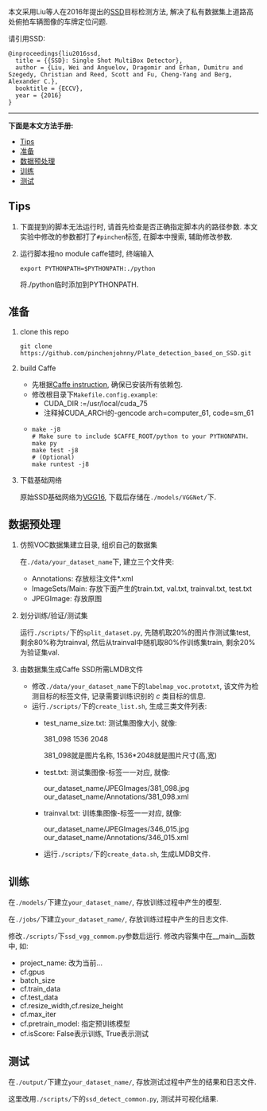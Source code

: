本文采用Liu等人在2016年提出的[SSD](https://arxiv.org/pdf/1512.02325.pdf)目标检测方法, 解决了私有数据集上道路高处俯拍车辆图像的车牌定位问题.

请引用SSD:

```
@inproceedings{liu2016ssd,
  title = {{SSD}: Single Shot MultiBox Detector},
  author = {Liu, Wei and Anguelov, Dragomir and Erhan, Dumitru and Szegedy, Christian and Reed, Scott and Fu, Cheng-Yang and Berg, Alexander C.},
  booktitle = {ECCV},
  year = {2016}
}
```

---

**下面是本文方法手册:**

- [Tips](#tips)
- [准备](#%E5%87%86%E5%A4%87)
- [数据预处理](#%E6%95%B0%E6%8D%AE%E9%A2%84%E5%A4%84%E7%90%86)
- [训练](#%E8%AE%AD%E7%BB%83)
- [测试](#%E6%B5%8B%E8%AF%95)

## Tips

1. 下面提到的脚本无法运行时, 请首先检查是否正确指定脚本内的路径参数. 本文实验中修改的参数都打了`#pinchen`标签, 在脚本中搜索, 辅助修改参数.

2. 运行脚本报no module caffe错时, 终端输入
   ```
   export PYTHONPATH=$PYTHONPATH:./python
   ```

   将./python临时添加到PYTHONPATH.

## 准备

1. clone this repo

   ```
   git clone https://github.com/pinchenjohnny/Plate_detection_based_on_SSD.git
   ```

2. build Caffe
   - 先根据[Caffe instruction](http://caffe.berkeleyvision.org/installation.html), 确保已安装所有依赖包.
   - 修改根目录下`Makefile.config.example`:
     -  CUDA_DIR :=/usr/local/cuda_75
     -  注释掉CUDA_ARCH的-gencode arch=computer_61, code=sm_61
   -  ```
      make -j8
      # Make sure to include $CAFFE_ROOT/python to your PYTHONPATH.
      make py
      make test -j8
      # (Optional)
      make runtest -j8
      ```

3. 下载基础网络

   原始SSD基础网络为[VGG16](https://gist.github.com/weiliu89/2ed6e13bfd5b57cf81d6), 下载后存储在`./models/VGGNet/`下.

## 数据预处理

1. 仿照VOC数据集建立目录, 组织自己的数据集

   在`./data/your_dataset_name`下, 建立三个文件夹:
   - Annotations: 存放标注文件*.xml
   - ImageSets/Main: 存放下面产生的train.txt, val.txt, trainval.txt, test.txt
   - JPEGImage: 存放原图

2. 划分训练/验证/测试集

   运行`./scripts/`下的`split_dataset.py`, 先随机取20%的图片作测试集test, 剩余80%称为trainval, 然后从trainval中随机取80%作训练集train, 剩余20%为验证集val.

3. 由数据集生成Caffe SSD所需LMDB文件

    - 修改`./data/your_dataset_name`下的`labelmap_voc.prototxt`, 该文件为检测目标的标签文件, 记录需要训练识别的 $c$ 类目标的信息.
    - 运行`./scripts/`下的`create_list.sh`, 生成三类文件列表:
        - test_name_size.txt: 测试集图像大小, 就像:
  
          381_098 1536 2048

          381_098就是图片名称, 1536*2048就是图片尺寸(高,宽)

        - test.txt: 测试集图像-标签一一对应, 就像:
  
           our_dataset_name/JPEGImages/381_098.jpg our_dataset_name/Annotations/381_098.xml

        - trainval.txt: 训练集图像-标签一一对应, 就像:

          our_dataset_name/JPEGImages/346_015.jpg our_dataset_name/Annotations/346_015.xml
      - 运行`./scripts/`下的`create_data.sh`, 生成LMDB文件.

## 训练

在`./models/`下建立`your_dataset_name/`, 存放训练过程中产生的模型.

在`./jobs/`下建立`your_dataset_name/`, 存放训练过程中产生的日志文件.

修改`./scripts/`下`ssd_vgg_commom.py`参数后运行. 修改内容集中在__main__函数中, 如:
- project_name: 改为当前...
- cf.gpus 
- batch_size
- cf.train_data
- cf.test_data
- cf.resize_width,cf.resize_height
- cf.max_iter
- cf.pretrain_model: 指定预训练模型
- cf.isScore: False表示训练, True表示测试

## 测试

在`./output/`下建立`your_dataset_name/`, 存放测试过程中产生的结果和日志文件.

这里改用`./scripts/`下的`ssd_detect_common.py`, 测试并可视化结果.